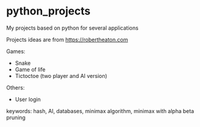 # python_projects
My projects based on python for several applications

Projects ideas are from https://robertheaton.com

Games:
* Snake
* Game of life
* Tictoctoe (two player and AI version)

Others:
* User login

keywords: hash, AI, databases, minimax algorithm, minimax with alpha beta pruning
